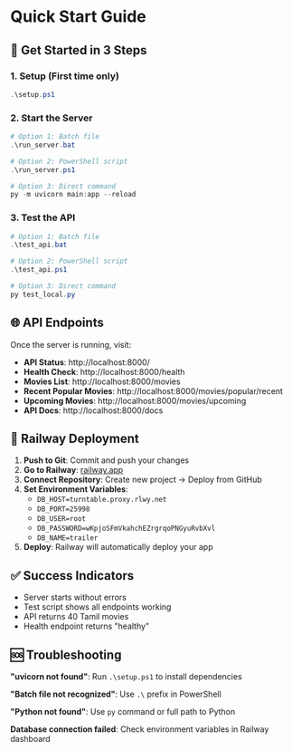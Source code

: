 # Quick Start Guide

## 🚀 Get Started in 3 Steps

### 1. Setup (First time only)
```powershell
.\setup.ps1
```

### 2. Start the Server
```powershell
# Option 1: Batch file
.\run_server.bat

# Option 2: PowerShell script
.\run_server.ps1

# Option 3: Direct command
py -m uvicorn main:app --reload
```

### 3. Test the API
```powershell
# Option 1: Batch file
.\test_api.bat

# Option 2: PowerShell script
.\test_api.ps1

# Option 3: Direct command
py test_local.py
```

## 🌐 API Endpoints

Once the server is running, visit:
- **API Status**: http://localhost:8000/
- **Health Check**: http://localhost:8000/health
- **Movies List**: http://localhost:8000/movies
- **Recent Popular Movies**: http://localhost:8000/movies/popular/recent
- **Upcoming Movies**: http://localhost:8000/movies/upcoming
- **API Docs**: http://localhost:8000/docs

## 🚀 Railway Deployment

1. **Push to Git**: Commit and push your changes
2. **Go to Railway**: [railway.app](https://railway.app)
3. **Connect Repository**: Create new project → Deploy from GitHub
4. **Set Environment Variables**:
   - `DB_HOST=turntable.proxy.rlwy.net`
   - `DB_PORT=25998`
   - `DB_USER=root`
   - `DB_PASSWORD=wKpjoSFmVkahchEZrgrqoPNGyuRvbXvl`
   - `DB_NAME=trailer`
5. **Deploy**: Railway will automatically deploy your app

## ✅ Success Indicators

- Server starts without errors
- Test script shows all endpoints working
- API returns 40 Tamil movies
- Health endpoint returns "healthy"

## 🆘 Troubleshooting

**"uvicorn not found"**: Run `.\setup.ps1` to install dependencies

**"Batch file not recognized"**: Use `.\` prefix in PowerShell

**"Python not found"**: Use `py` command or full path to Python

**Database connection failed**: Check environment variables in Railway dashboard 